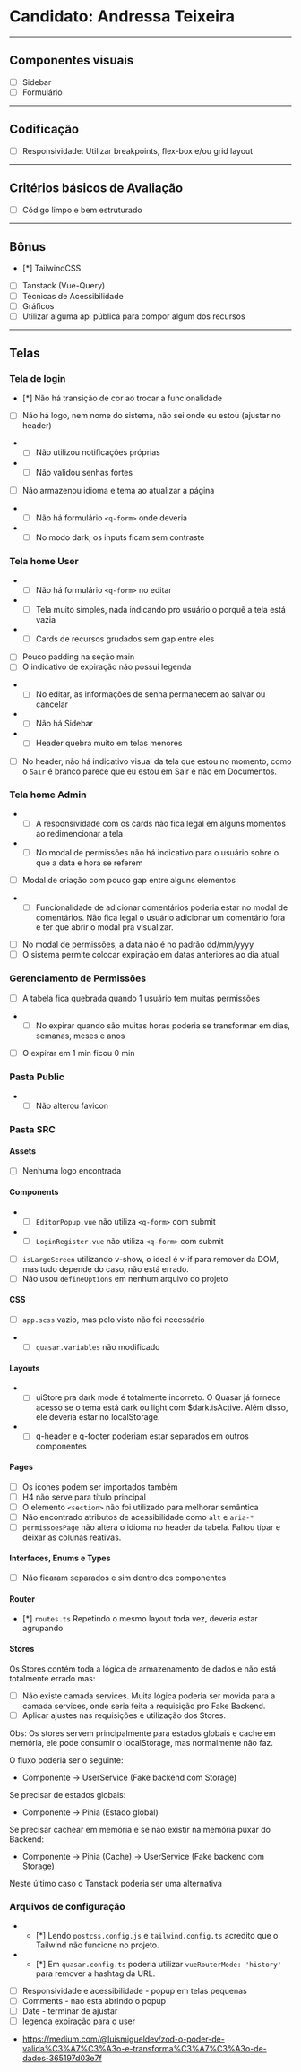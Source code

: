 # Candidato: Andressa Teixeira

---

## Componentes visuais

- [ ] Sidebar
- [ ] Formulário

---

## Codificação

- [ ] Responsividade: Utilizar breakpoints, flex-box e/ou grid layout

---

## Critérios básicos de Avaliação

- [ ] Código limpo e bem estruturado

---

## Bônus

- [*] TailwindCSS
- [ ] Tanstack (Vue-Query)
- [ ] Técnicas de Acessibilidade
- [ ] Gráficos
- [ ] Utilizar alguma api pública para compor algum dos recursos

---

## Telas

### Tela de login

- [*] Não há transição de cor ao trocar a funcionalidade
- [ ] Não há logo, nem nome do sistema, não sei onde eu estou (ajustar no header)
- - [ ] Não utilizou notificações próprias
- - [ ] Não validou senhas fortes
- [ ] Não armazenou idioma e tema ao atualizar a página
- - [ ] Não há formulário `<q-form>` onde deveria
- - [ ] No modo dark, os inputs ficam sem contraste

### Tela home User

- - [ ] Não há formulário `<q-form>` no editar
- - [ ] Tela muito simples, nada indicando pro usuário o porquê a tela está vazia
- - [ ] Cards de recursos grudados sem gap entre eles
- [ ] Pouco padding na seção main
- [ ] O indicativo de expiração não possui legenda
- - [ ] No editar, as informações de senha permanecem ao salvar ou cancelar
- - [ ] Não há Sidebar
- - [ ] Header quebra muito em telas menores
- [ ] No header, não há indicativo visual da tela que estou no momento, como o `Sair` é branco parece que eu estou em Sair e não em Documentos.

### Tela home Admin

- - [ ] A responsividade com os cards não fica legal em alguns momentos ao redimencionar a tela

- - [ ] No modal de permissões não há indicativo para o usuário sobre o que a data e hora se referem

- [ ] Modal de criação com pouco gap entre alguns elementos

- - [ ] Funcionalidade de adicionar comentários poderia estar no modal de comentários. Não fica legal o usuário adicionar um comentário fora e ter que abrir o modal pra visualizar.
- [ ] No modal de permissões, a data não é no padrão dd/mm/yyyy
- [ ] O sistema permite colocar expiração em datas anteriores ao dia atual

### Gerenciamento de Permissões

- [ ] A tabela fica quebrada quando 1 usuário tem muitas permissões
- - [ ] No expirar quando são muitas horas poderia se transformar em dias, semanas, meses e anos
- [ ] O expirar em 1 min ficou 0 min

### Pasta Public

- - [ ] Não alterou favicon

### Pasta SRC

#### Assets

- [ ] Nenhuma logo encontrada

#### Components

- - [ ] `EditorPopup.vue` não utiliza `<q-form>` com submit
- - [ ] `LoginRegister.vue` não utiliza `<q-form>` com submit

- [ ] `isLargeScreen` utilizando v-show, o ideal é v-if para remover da DOM, mas tudo depende do caso, não está errado.
- [ ] Não usou `defineOptions` em nenhum arquivo do projeto

#### CSS

- [ ] `app.scss` vazio, mas pelo visto não foi necessário
- - [ ] `quasar.variables` não modificado

#### Layouts

- - [ ] uiStore pra dark mode é totalmente incorreto. O Quasar já fornece acesso se o tema está dark ou light com $dark.isActive. Além disso, ele deveria estar no localStorage.
- - [ ] q-header e q-footer poderiam estar separados em outros componentes

#### Pages

- [ ] Os icones podem ser importados também
- [ ] H4 não serve para título principal
- [ ] O elemento `<section>` não foi utilizado para melhorar semântica
- [ ] Não encontrado atributos de acessibilidade como `alt` e `aria-*`
- [ ] `permissoesPage` não altera o idioma no header da tabela. Faltou tipar e deixar as colunas reativas.

#### Interfaces, Enums e Types

- [ ] Não ficaram separados e sim dentro dos componentes

#### Router

- [*] `routes.ts` Repetindo o mesmo layout toda vez, deveria estar agrupando

#### Stores

Os Stores contém toda a lógica de armazenamento de dados e não está totalmente errado mas:

- [ ] Não existe camada services. Muita lógica poderia ser movida para a camada services, onde seria feita a requisição pro Fake Backend.
- [ ] Aplicar ajustes nas requisições e utilização dos Stores.

Obs: Os stores servem principalmente para estados globais e cache em memória, ele pode consumir o localStorage, mas normalmente não faz.

O fluxo poderia ser o seguinte:

- Componente -> UserService (Fake backend com Storage)

Se precisar de estados globais:

- Componente -> Pinia (Estado global)

Se precisar cachear em memória e se não existir na memória puxar do Backend:

- Componente -> Pinia (Cache) -> UserService (Fake backend com Storage)

Neste último caso o Tanstack poderia ser uma alternativa

### Arquivos de configuração

- - [*] Lendo `postcss.config.js` e `tailwind.config.ts` acredito que o Tailwind não funcione no projeto.
- - [*] Em `quasar.config.ts` poderia utilizar `vueRouterMode: 'history'` para remover a hashtag da URL.

- [ ] Responsividade e acessibilidade - popup em telas pequenas
- [ ] Comments - nao esta abrindo o popup
- [ ] Date - terminar de ajustar
- [ ] legenda expiração para o user

- https://medium.com/@luismigueldev/zod-o-poder-de-valida%C3%A7%C3%A3o-e-transforma%C3%A7%C3%A3o-de-dados-365197d03e7f
